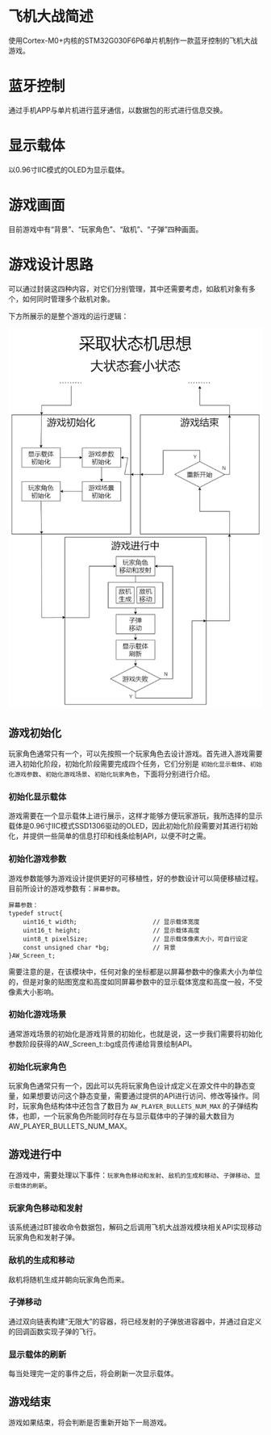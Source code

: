 # 飞机大战简述 #

使用Cortex-M0+内核的STM32G030F6P6单片机制作一款蓝牙控制的飞机大战游戏。

# 蓝牙控制 #

通过手机APP与单片机进行蓝牙通信，以数据包的形式进行信息交换。

# 显示载体 #

以0.96寸IIC模式的OLED为显示载体。

# 游戏画面 #

目前游戏中有“背景”、“玩家角色”、“敌机”、“子弹”四种画面。

# 游戏设计思路 #

可以通过封装这四种内容，对它们分别管理，其中还需要考虑，如敌机对象有多个，如何同时管理多个敌机对象。

下方所展示的是整个游戏的运行逻辑：

![飞机大战运行逻辑](./drawio/AircraftWar.drawio.png)

## 游戏初始化 ##

玩家角色通常只有一个，可以先按照一个玩家角色去设计游戏。首先进入游戏需要进入初始化阶段，初始化阶段需要完成四个任务，它们分别是 `初始化显示载体`、`初始化游戏参数`、`初始化游戏场景`、`初始化玩家角色`，下面将分别进行介绍。

### 初始化显示载体 ###

游戏需要在一个显示载体上进行展示，这样才能够方便玩家游玩，我所选择的显示载体是0.96寸IIC模式SSD1306驱动的OLED，因此初始化阶段需要对其进行初始化，并提供一些简单的信息打印和线条绘制API，以便不时之需。

### 初始化游戏参数 ###

游戏参数能够为游戏设计提供更好的可移植性，好的参数设计可以简便移植过程。目前所设计的游戏参数有：`屏幕参数`。

    屏幕参数：
    typedef struct{
        uint16_t width;						// 显示载体宽度
        uint16_t height;					// 显示载体高度
        uint8_t pixelSize;					// 显示载体像素大小，可自行设定
        const unsigned char *bg;			// 背景
    }AW_Screen_t;

需要注意的是，在该模块中，任何对象的坐标都是以屏幕参数中的像素大小为单位的，但是对象的贴图宽度和高度如同屏幕参数中的显示载体宽度和高度一般，不受像素大小影响。

### 初始化游戏场景 ###

通常游戏场景的初始化是游戏背景的初始化，也就是说，这一步我们需要将初始化参数阶段获得的AW_Screen_t::bg成员传递给背景绘制API。

### 初始化玩家角色 ###

玩家角色通常只有一个，因此可以先将玩家角色设计成定义在源文件中的静态变量，如果想要访问这个静态变量，需要通过提供的API进行访问、修改等操作。同时，玩家角色结构体中还包含了数目为 `AW_PLAYER_BULLETS_NUM_MAX` 的子弹结构体，也即，一个玩家角色所能同时存在与显示载体中的子弹的最大数目为AW_PLAYER_BULLETS_NUM_MAX。

## 游戏进行中 ##

在游戏中，需要处理以下事件：`玩家角色移动和发射`、`敌机的生成和移动`、`子弹移动`、`显示载体的刷新`。

### 玩家角色移动和发射 ###

该系统通过BT接收命令数据包，解码之后调用飞机大战游戏模块相关API实现移动玩家角色和发射子弹。

### 敌机的生成和移动 ###

敌机将随机生成并朝向玩家角色而来。

### 子弹移动 ###

通过双向链表构建“无限大”的容器，将已经发射的子弹放进容器中，并通过自定义的回调函数实现子弹的飞行。

### 显示载体的刷新 ###

每当处理完一定的事件之后，将会刷新一次显示载体。

## 游戏结束 ##

游戏如果结束，将会判断是否重新开始下一局游戏。
